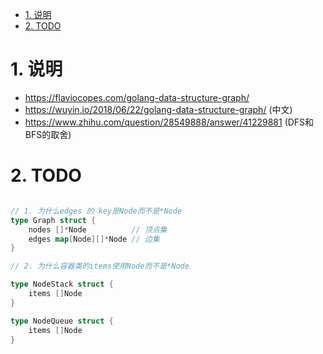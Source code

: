 <!-- TOC -->

- [1. 说明](#1-说明)
- [2. TODO](#2-todo)

<!-- /TOC -->


<a id="markdown-1-说明" name="1-说明"></a>
# 1. 说明

* https://flaviocopes.com/golang-data-structure-graph/
* https://wuyin.io/2018/06/22/golang-data-structure-graph/ (中文)
* https://www.zhihu.com/question/28549888/answer/41229881 (DFS和BFS的取舍)


<a id="markdown-2-todo" name="2-todo"></a>
# 2. TODO

```go

// 1. 为什么edges 的 key是Node而不是*Node
type Graph struct {
	nodes []*Node          // 顶点集
	edges map[Node][]*Node // 边集
}

// 2. 为什么容器类的items使用Node而不是*Node

type NodeStack struct {
	items []Node
}

type NodeQueue struct {
	items []Node
}

```
